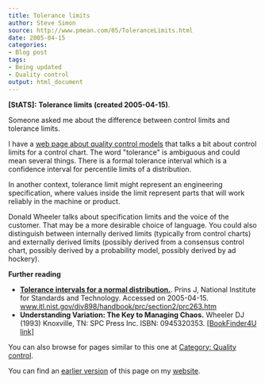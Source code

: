 ```yaml
---
title: Tolerance limits
author: Steve Simon
source: http://www.pmean.com/05/ToleranceLimits.html
date: 2005-04-15
categories:
- Blog post
tags:
- Being updated
- Quality control
output: html_document
---
```

**[StATS]:** **Tolerance limits (created
2005-04-15)**.

Someone asked me about the difference between control limits and
tolerance limits.

I have a [web page about quality control models](../model/quality.asp)
that talks a bit about control limits for a control chart. The word
"tolerance" is ambiguous and could mean several things. There is a
formal tolerance interval which is a confidence interval for percentile
limits of a distribution.

In another context, tolerance limit might represent an engineering
specification, where values inside the limit represent parts that will
work reliably in the machine or product.

Donald Wheeler talks about specification limits and the voice of the
customer. That may be a more desirable choice of language. You could
also distinguish between internally derived limits (typically from
control charts) and externally derived limits (possibly derived from a
consensus control chart, possibly derived by a probability model,
possibly derived by ad hockery).

**Further reading**

- **[Tolerance intervals for a normal
distribution.](http://www.itl.nist.gov/div898/handbook/prc/section2/prc263.htm%20)**.
Prins J, National Institute for Standards and Technology. Accessed
on 2005-04-15.
www.itl.nist.gov/div898/handbook/prc/section2/prc263.htm
- **Understanding Variation: The Key to Managing Chaos.** Wheeler
DJ (1993) Knoxville, TN: SPC Press Inc. ISBN: 0945320353.
[\[BookFinder4U
link\]](http://www.bookfinder4u.com/detail/0945320353.html)

 You can also browse
for pages similar to this one at [Category: Quality
control](../category/QualityControl.html).

You can find an [earlier version][sim1] of this page on my [website][sim2].

[sim1]: http://www.pmean.com/05/ToleranceLimits.html
[sim2]: http://www.pmean.com

